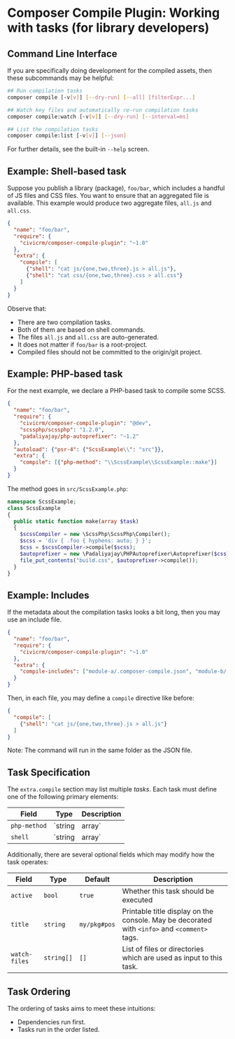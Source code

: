 # Composer Compile Plugin: Working with tasks (for library developers)

## Command Line Interface

If you are specifically doing development for the compiled assets, then these subcommands may be helpful:

```bash
## Run compilation tasks
composer compile [-v[v]] [--dry-run] [--all] [filterExpr...]

## Watch key files and automatically re-run compilation tasks
composer compile:watch [-v[v]] [--dry-run] [--interval=ms]

## List the compilation tasks
composer compile:list [-v[v]] [--json]
```

For further details, see the built-in `--help` screen.

## Example: Shell-based task

Suppose you publish a library (package), `foo/bar`, which includes a handful of JS files and CSS files. You want to ensure that
an aggregated file is available. This example would produce two aggregate files, `all.js` and `all.css`.

```json
{
  "name": "foo/bar",
  "require": {
    "civicrm/composer-compile-plugin": "~1.0"
  },
  "extra": {
    "compile": [
      {"shell": "cat js/{one,two,three}.js > all.js"},
      {"shell": "cat css/{one,two,three}.css > all.css"}
    ]
  }
}
```

Observe that:

* There are two compilation tasks.
* Both of them are based on shell commands.
* The files `all.js` and `all.css` are auto-generated.
* It does not matter if `foo/bar` is a root-project.
* Compiled files should not be committed to the origin/git project.

## Example: PHP-based task

For the next example, we declare a PHP-based task to compile some SCSS.

```json
{
  "name": "foo/bar",
  "require": {
    "civicrm/composer-compile-plugin": "@dev",
    "scssphp/scssphp": "1.2.0",
    "padaliyajay/php-autoprefixer": "~1.2"
  },
  "autoload": {"psr-4": {"ScssExample\\": "src"}},
  "extra": {
    "compile": [{"php-method": "\\ScssExample\\ScssExample::make"}]
  }
}
```

The method goes in `src/ScssExample.php`:

```php
namespace ScssExample;
class ScssExample
{
  public static function make(array $task)
  {
    $scssCompiler = new \ScssPhp\ScssPhp\Compiler();
    $scss = 'div { .foo { hyphens: auto; } }';
    $css = $scssCompiler->compile($scss);
    $autoprefixer = new \Padaliyajay\PHPAutoprefixer\Autoprefixer($css);
    file_put_contents("build.css", $autoprefixer->compile());
  }
}
```

## Example: Includes

If the metadata about the compilation tasks looks a bit long, then you may use an include file.

```json
{
  "name": "foo/bar",
  "require": {
    "civicrm/composer-compile-plugin": "~1.0"
  },
  "extra": {
    "compile-includes": ["module-a/.composer-compile.json", "module-b/.composer-compile.json"]
  }
}
```

Then, in each file, you may define a `compile` directive like before:

```json
{
  "compile": [
    {"shell": "cat js/{one,two,three}.js > all.js"}
  ]
}
```

Note: The command will run in the same folder as the JSON file.

## Task Specification

The `extra.compile` section may list multiple *tasks*. Each task must define one of the following primary elements:

| Field | Type | Description |
| -- | -- | -- |
| `php-method` | `string|array` | PHP class+method. Multiple items may be given. Ex: `\MyModule\Compile::doCompilationStuff` |
| `shell` | `string|array` | Bash statement to execute. Multiple items may be given Ex: `cat file1.txt file2.txt > file3.txt` |

Additionally, there are several optional fields which may modify how the task operates:

| Field | Type | Default | Description |
| -- | -- | -- | -- |
| `active` | `bool` | `true` | Whether this task should be executed |
| `title` | `string` | `my/pkg#pos` | Printable title display on the console. May be decorated with `<info>` and `<comment>` tags. |
| `watch-files` | `string[]` | `[]` | List of files or directories which are used as input to this task. |

## Task Ordering

The ordering of tasks aims to meet these intuitions:

* Dependencies run first.
* Tasks run in the order listed.
